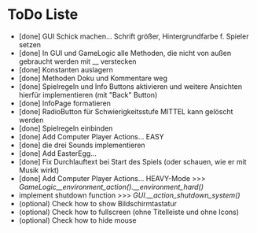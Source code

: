# ToDo Liste
- [done] GUI Schick machen... Schrift größer, Hintergrundfarbe f. Spieler setzen
- [done] In GUI und GameLogic alle Methoden, die nicht von außen gebraucht werden mit __ verstecken
- [done] Konstanten auslagern
- [done] Methoden Doku und Kommentare weg
- [done] Spielregeln und Info Buttons aktivieren und weitere Ansichten hierfür implementieren (mit "Back" Button)
- [done] InfoPage formatieren
- [done] RadioButton für Schwierigkeitsstufe MITTEL kann gelöscht werden
- [done] Spielregeln einbinden
- [done] Add Computer Player Actions... EASY
- [done] die drei Sounds implementieren
- [done] Add EasterEgg...
- [done] Fix Durchlauftext bei Start des Spiels (oder schauen, wie er mit Musik wirkt)
- [done] Add Computer Player Actions... HEAVY-Mode >>> *GameLogic__environment_action().__environment_hard()*
- implement shutdown function >>> *GUI.__action_shutdown_system()*
- (optional) Check how to show Bildschirmtastatur
- (optional) Check how to fullscreen (ohne Titelleiste und ohne Icons)
- (optional) Check how to hide mouse